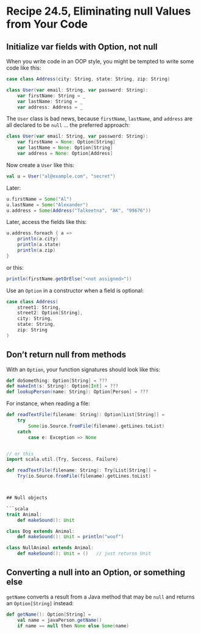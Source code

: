 # Recipe 24.5, Eliminating null Values from Your Code


## Initialize var fields with Option, not null

When you write code in an OOP style, you might be tempted to write some code like this:

```scala
case class Address(city: String, state: String, zip: String)

class User(var email: String, var password: String):
    var firstName: String = _
    var lastName: String = _
    var address: Address = _
```

The `User` class is bad news, because `firstName`, `lastName`, and `address` are all declared to be `null` ... the preferred approach:

```scala
class User(var email: String, var password: String):
    var firstName = None: Option[String]
    var lastName = None: Option[String]
    var address = None: Option[Address]
```

Now create a `User` like this:

```scala
val u = User("al@example.com", "secret")
```

Later:

```scala
u.firstName = Some("Al")
u.lastName = Some("Alexander")
u.address = Some(Address("Talkeetna", "AK", "99676"))
```

Later, access the fields like this:

```scala
u.address.foreach { a =>
    println(a.city)
    println(a.state)
    println(a.zip)
}
```

or this:

```scala
println(firstName.getOrElse("<not assigned>"))
```

Use an `Option` in a constructor when a field is optional:

```scala
case class Address(
    street1: String,
    street2: Option[String],
    city: String,
    state: String,
    zip: String
)
```



## Don’t return null from methods

With an `Option`, your function signatures should look like this:

```scala
def doSomething: Option[String] = ???
def makeInt(s: String): Option[Int] = ???
def lookupPerson(name: String): Option[Person] = ???
```

For instance, when reading a file:

```scala
def readTextFile(filename: String): Option[List[String]] =
    try
        Some(io.Source.fromFile(filename).getLines.toList)
    catch
        case e: Exception => None


// or this
import scala.util.{Try, Success, Failure}

def readTextFile(filename: String): Try[List[String]] =
    Try(io.Source.fromFile(filename).getLines.toList)



## Null objects

```scala
trait Animal:
    def makeSound(): Unit

class Dog extends Animal:
    def makeSound(): Unit = println("woof")

class NullAnimal extends Animal:
    def makeSound(): Unit = ()   // just returns Unit
```


## Converting a null into an Option, or something else

`getName` converts a result from a Java method that may be `null` and returns an `Option[String]` instead:

```scala
def getName(): Option[String] =
    val name = javaPerson.getName()
    if name == null then None else Some(name)
```






